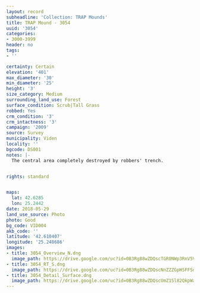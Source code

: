 ```yaml
---
layout: record
subheadline: 'Collection: TRAP Mounds'
title: TRAP Mound - 3054
uuid: '3054'
categories:
- 3000-3999
header: no
tags:
- ''

certainty: Certain
elevation: '401'
max_diameter: '30'
min_diameter: '25'
height: '3'
size_category: Medium
surrounding_land_use: Forest
surface_condition: Scrub|Tall Grass
robbed: Yes
crm_condition: '3'
crm_intactness: '3'
campaign: '2009'
source: Survey
municipality: Viden
locality: ''
bgcode: DS001
notes: |-
  The central area completely destroyed by robbers' trench.


rights: standard


maps:
  lat: 42.6285
  lon: 25.2442
date: 2018-05-29
land_use_source: Photo
photo: Good
bg_code: VID004
akb_code: ''
latitude: '42.610407'
longitude: '25.248686'
images:
- title: 3054_Overview_N.dng
  image_path: https://drive.google.com/uc?id=0B3Rg88wZDQscTGR0NWp3RnV5V0E
- title: 3054_RT_S.dng
  image_path: https://drive.google.com/uc?id=0B3Rg88wZDQscNnZZZGpHSFFSdU0
- title: 3054_Detail_Surface.dng
  image_path: https://drive.google.com/uc?id=0B3Rg88wZDQscUmZ1Sl82QkpWaTQ
---
```

